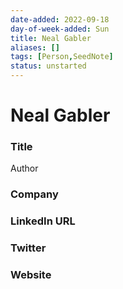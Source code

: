 ```yaml
---
date-added: 2022-09-18
day-of-week-added: Sun
title: Neal Gabler
aliases: []
tags: [Person,SeedNote]
status: unstarted
---
```


# Neal Gabler

### Title
Author

### Company


### LinkedIn URL


### Twitter


### Website






